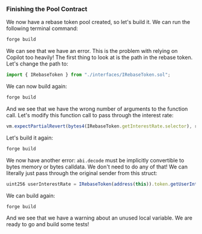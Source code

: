 ### Finishing the Pool Contract

We now have a rebase token pool created, so let's build it. We can run the following terminal command:

```bash
forge build
```

We can see that we have an error. This is the problem with relying on Copilot too heavily! The first thing to look at is the path in the rebase token. Let's change the path to:

```javascript
import { IRebaseToken } from "./interfaces/IRebaseToken.sol";
```

We can now build again:

```bash
forge build
```

And we see that we have the wrong number of arguments to the function call. Let's modify this function call to pass through the interest rate:

```javascript
vm.expectPartialRevert(bytes4(IRebaseToken.getInterestRate.selector), rebaseToken.burn(user, 100, rebaseToken.getInterestRate())); 
```

Let's build it again:

```bash
forge build
```

We now have another error: `abi.decode` must be implicitly convertible to bytes memory or bytes calldata. We don't need to do any of that! We can literally just pass through the original sender from this struct:

```javascript
uint256 userInterestRate = IRebaseToken(address(this)).token.getUserInterestRate(lockBurnInput.originalSender); 
```

We can build again:

```bash
forge build
```

And we see that we have a warning about an unused local variable. We are ready to go and build some tests! 
